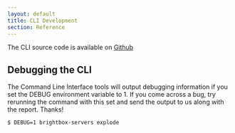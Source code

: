 ```yaml
---
layout: default
title: CLI Development
section: Reference
---
```


The CLI source code is available on [Github](https://github.com/brightbox/brightbox-cli)

## Debugging the CLI

The Command Line Interface tools will output debugging information if you set the DEBUG environment variable to 1. If you come across a bug, try rerunning the command with this set and send the output to us along with the report. Thanks!

    $ DEBUG=1 brightbox-servers explode

